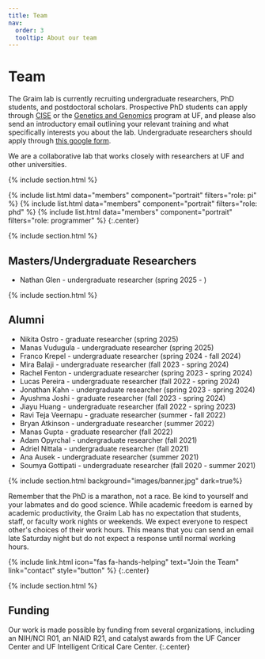 ```yaml
---
title: Team
nav:
  order: 3
  tooltip: About our team
---
```


# <i class="fas fa-users"></i>Team

The Graim lab is currently recruiting undergraduate researchers, PhD students, and postdoctoral scholars. Prospective PhD students can apply through [CISE](https://www.cise.ufl.edu/academics/graduate/phd/) or the [Genetics and Genomics](http://ufgi.ufl.edu/grad-program/) program at UF, and please also send an introductory email outlining your relevant training and what specifically interests you about the lab. Undergraduate researchers should apply through [this google form](https://docs.google.com/forms/d/e/1FAIpQLSfVRt82UDINJlIHZn858qKjeD8qR4kIAMq85jNibOfhf0Vy_g/viewform?usp=sf_link).
 
We are a collaborative lab that works closely with researchers at UF and other universities.

{% include section.html %}

{%
  include list.html
  data="members"
  component="portrait"
  filters="role: pi"
%}
{%
  include list.html
  data="members"
  component="portrait"
  filters="role: phd"
%}
{%
  include list.html
  data="members"
  component="portrait"
  filters="role: programmer"
%}
{:.center}

{% include section.html %}

## Masters/Undergraduate Researchers

- Nathan Glen - undergraduate researcher (spring 2025 - )

{% include section.html %}

## Alumni

- Nikita Ostro - graduate researcher (spring 2025)
- Manas Vudugula - undergraduate researcher (spring 2025)
- Franco Krepel - undergraduate researcher (spring 2024 - fall 2024)
- Mira Balaji - undergraduate researcher (fall 2023 - spring 2024)
- Rachel Fenton - undergraduate researcher (spring 2023 - spring 2024)
- Lucas Pereira - undergraduate researcher (fall 2022 - spring 2024)
- Jonathan Kahn - undergraduate researcher (spring 2023 - spring 2024)
- Ayushma Joshi - graduate researcher (fall 2023 - spring 2024)
- Jiayu Huang - undergraduate researcher (fall 2022 - spring 2023)
- Ravi Teja Veernapu - graduate researcher (summer - fall 2022)
- Bryan Atkinson - undergraduate researcher (summer 2022)
- Manas Gupta - graduate researcher (fall 2022)
- Adam Opyrchal - undergraduate researcher (fall 2021)
- Adriel Nittala - undergraduate researcher (fall 2021)
- Ana Ausek - undergraduate researcher (summer 2021)
- Soumya Gottipati - undergraduate researcher (fall 2020 - summer 2021)

{% include section.html background="images/banner.jpg" dark=true%}

Remember that the PhD is a marathon, not a race. Be kind to yourself and your labmates and do good science. While academic freedom is earned by academic productivity, the Graim Lab has no expectation that students, staff, or faculty work nights or weekends. We expect everyone to respect other's choices of their work hours. This means that you can send an email late Saturday night but do not expect a response until normal working hours. 

{%
  include link.html
  icon="fas fa-hands-helping"
  text="Join the Team"
  link="contact"
  style="button"
%}
{:.center}

{% include section.html %}

## Funding

Our work is made possible by funding from several organizations, including an NIH/NCI R01, an NIAID R21, and catalyst awards from the UF Cancer Center and UF Intelligent Critical Care Center.
{:.center}
<!--
{%
  include gallery.html
  style="square"

  image1="images/photo.jpg"
  link1="https://nasa.gov/"
  tooltip1="Cool Foundation"

  image2="images/photo.jpg"
  link2="https://nasa.gov/"
  tooltip2="Cool Institute"

  image3="images/photo.jpg"
  link3="https://nasa.gov/"
  tooltip3="Cool Initiative"

  image4="images/photo.jpg"
  link4="https://nasa.gov/"
  tooltip4="Cool Foundation"

  image5="images/photo.jpg"
  link5="https://nasa.gov/"
  tooltip5="Cool Institute"

  image6="images/photo.jpg"
  link6="https://nasa.gov/"
  tooltip6="Cool Initiative"
%}
-->
